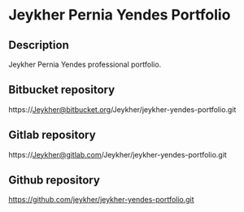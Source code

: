 # Jeykher Pernia Yendes Portfolio

## Description

Jeykher Pernia Yendes professional portfolio.

## Bitbucket repository

https://Jeykher@bitbucket.org/Jeykher/jeykher-yendes-portfolio.git

## Gitlab repository

https://Jeykher@gitlab.com/Jeykher/jeykher-yendes-portfolio.git

## Github repository

https://github.com/jeykher/jeykher-yendes-portfolio.git
